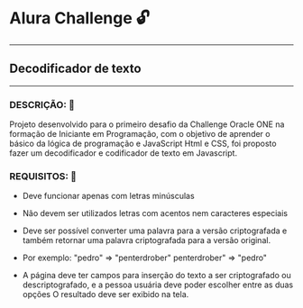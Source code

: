# Alura Challenge :unlock:
---
## Decodificador de texto
-------

### DESCRIÇÃO: :mag_right:
Projeto desenvolvido para o primeiro desafio da Challenge Oracle ONE na formação de Iniciante em Programação, 
com o objetivo de aprender o básico da lógica de programação e JavaScript Html e CSS, foi proposto fazer 
um decodificador e codificador de texto em Javascript.

### REQUISITOS: :memo:
 * Deve funcionar apenas com letras minúsculas
 * Não devem ser utilizados letras com acentos nem caracteres especiais
 * Deve ser possível converter uma palavra para a versão criptografada e também retornar uma palavra criptografada para a versão original.
 * Por exemplo: "pedro" => "penterdrober" penterdrober" => "pedro"

 * A página deve ter campos para inserção do texto a ser criptografado ou descriptografado,
   e a pessoa usuária deve poder escolher entre as duas opções O resultado deve ser exibido na tela.
   
   
